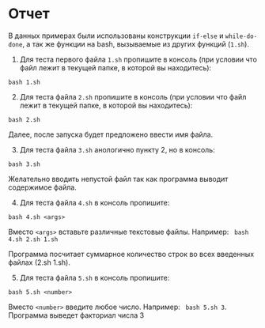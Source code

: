 # Отчет

В данных примерах были использованы конструкции `if-else` и `while-do-done`, а так же функции на bash, вызываемые из других функций (`1.sh`).


1. Для теста первого файла `1.sh` пропишите в консоль (при условии что файл лежит в текущей папке, в которой вы находитесь):
```
bash 1.sh
  ``` 

2. Для теста  файла `2.sh` пропишите в консоль (при условии что файл лежит в текущей папке, в которой вы находитесь):
```
bash 2.sh
```
Далее, после запуска будет предложено ввести имя файла.

3. Для теста  файла `3.sh` анологично пункту 2, но в  консоль:
``` 
bash 3.sh
```
Желательно вводить непустой файл так как программа выводит содержимое файла.

4. Для теста  файла `4.sh` в  консоль пропишите:
```
bash 4.sh <args>
```
Вместо `<args>` вставьте различные текстовые файлы. Например:  ``` bash 4.sh 2.sh 1.sh```

Программа посчитает суммарное количество строк во всех введенных файлах (2.sh 1.sh).

5.  Для теста  файла `5.sh` в  консоль пропишите:
```
bash 5.sh <number>
```
Вместо `<number>` введите любое число.  Например:  ``` bash 5.sh 3```.
Программа выведет факториал числа 3


